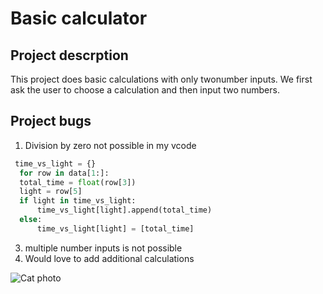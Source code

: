 # Basic calculator

## Project descrption 

This project does basic calculations with only twonumber inputs. We first ask the user to choose a calculation and then input two numbers. 

## Project bugs

1. Division by zero not possible in my vcode
  ``` python  
   time_vs_light = {}
    for row in data[1:]:
    total_time = float(row[3])
    light = row[5]
    if light in time_vs_light:
        time_vs_light[light].append(total_time)
    else:
        time_vs_light[light] = [total_time]

   ```
3. multiple number inputs is not possible
4. Would love to add additional calculations

![ Cat photo]()
   

